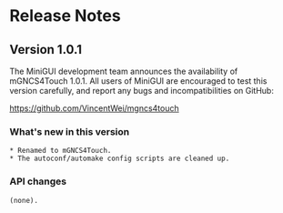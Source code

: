 # Release Notes

## Version 1.0.1

The MiniGUI development team announces the availability of mGNCS4Touch 1.0.1.
All users of MiniGUI are encouraged to test this version carefully, and 
report any bugs and incompatibilities on GitHub:

https://github.com/VincentWei/mgncs4touch

### What's new in this version

    * Renamed to mGNCS4Touch.
    * The autoconf/automake config scripts are cleaned up.

### API changes

    (none).
